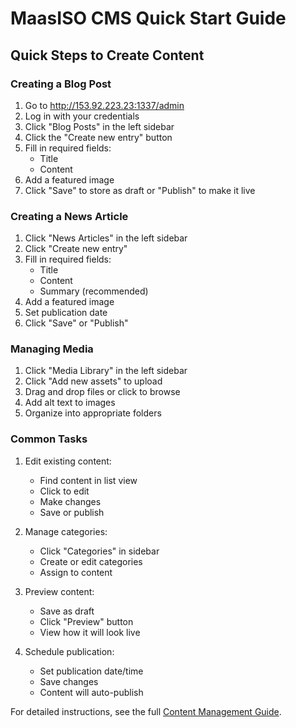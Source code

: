 # MaasISO CMS Quick Start Guide

## Quick Steps to Create Content

### Creating a Blog Post
1. Go to http://153.92.223.23:1337/admin
2. Log in with your credentials
3. Click "Blog Posts" in the left sidebar
4. Click the "Create new entry" button
5. Fill in required fields:
   - Title
   - Content
6. Add a featured image
7. Click "Save" to store as draft or "Publish" to make it live

### Creating a News Article
1. Click "News Articles" in the left sidebar
2. Click "Create new entry"
3. Fill in required fields:
   - Title
   - Content
   - Summary (recommended)
4. Add a featured image
5. Set publication date
6. Click "Save" or "Publish"

### Managing Media
1. Click "Media Library" in the left sidebar
2. Click "Add new assets" to upload
3. Drag and drop files or click to browse
4. Add alt text to images
5. Organize into appropriate folders

### Common Tasks
1. Edit existing content:
   - Find content in list view
   - Click to edit
   - Make changes
   - Save or publish

2. Manage categories:
   - Click "Categories" in sidebar
   - Create or edit categories
   - Assign to content

3. Preview content:
   - Save as draft
   - Click "Preview" button
   - View how it will look live

4. Schedule publication:
   - Set publication date/time
   - Save changes
   - Content will auto-publish

For detailed instructions, see the full [Content Management Guide](content_management_guide.md).
